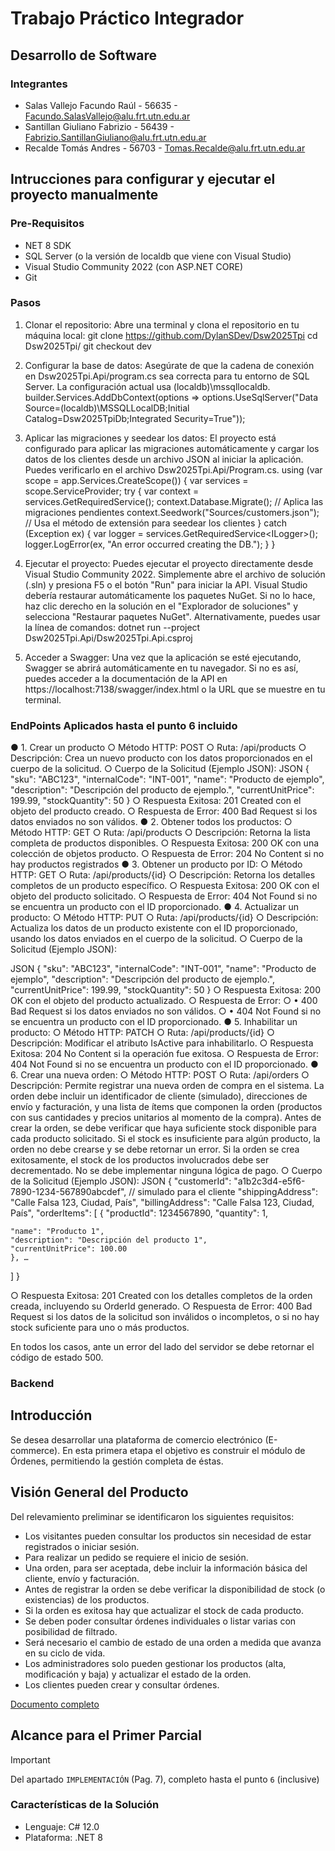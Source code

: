 # Trabajo Práctico Integrador
## Desarrollo de Software

### Integrantes
- Salas Vallejo Facundo Raúl - 56635 - Facundo.SalasVallejo@alu.frt.utn.edu.ar
- Santillan Giuliano Fabrizio - 56439 - Fabrizio.SantillanGiuliano@alu.frt.utn.edu.ar
- Recalde Tomás Andres - 56703 - Tomas.Recalde@alu.frt.utn.edu.ar

## Intrucciones para configurar y ejecutar el proyecto manualmente
### Pre-Requisitos
- NET 8 SDK
- SQL Server (o la versión de localdb que viene con Visual Studio)
- Visual Studio Community 2022 (con ASP.NET CORE)
- Git

### Pasos
1. Clonar el repositorio: Abre una terminal y clona el repositorio en tu máquina local:
git clone https://github.com/DylanSDev/Dsw2025Tpi
cd Dsw2025Tpi/
git checkout dev

2. Configurar la base de datos: Asegúrate de que la cadena de conexión en Dsw2025Tpi.Api/program.cs sea correcta para tu entorno de SQL Server. La configuración actual usa (localdb)\\mssqllocaldb.
builder.Services.AddDbContext<Dsw2025TpiContext>(options =>
    options.UseSqlServer("Data Source=(localdb)\\MSSQLLocalDB;Initial Catalog=Dsw2025TpiDb;Integrated Security=True"));

3. Aplicar las migraciones y seedear los datos: El proyecto está configurado para aplicar las migraciones automáticamente y cargar los datos de los clientes desde un archivo JSON al iniciar la aplicación. Puedes verificarlo en el archivo Dsw2025Tpi.Api/Program.cs.
using (var scope = app.Services.CreateScope())
{
    var services = scope.ServiceProvider;
    try
    {
        var context = services.GetRequiredService<Dsw2025TpiContext>();
        context.Database.Migrate(); // Aplica las migraciones pendientes
        context.Seedwork<Customer>("Sources/customers.json"); // Usa el método de extensión para seedear los clientes
    }
    catch (Exception ex)
    {
        var logger = services.GetRequiredService<ILogger<Program>>();
        logger.LogError(ex, "An error occurred creating the DB.");
    }
}

4. Ejecutar el proyecto: Puedes ejecutar el proyecto directamente desde Visual Studio Community 2022. Simplemente abre el archivo de solución (.sln) y presiona F5 o el botón "Run" para iniciar la API.
Visual Studio debería restaurar automáticamente los paquetes NuGet. Si no lo hace, haz clic derecho en la solución en el "Explorador de soluciones" y selecciona "Restaurar paquetes NuGet".
Alternativamente, puedes usar la línea de comandos:
dotnet run --project Dsw2025Tpi.Api/Dsw2025Tpi.Api.csproj

5. Acceder a Swagger: Una vez que la aplicación se esté ejecutando, Swagger se abrirá automáticamente en tu navegador. Si no es así, puedes acceder a la documentación de la API en 
https://localhost:7138/swagger/index.html o la URL que se muestre en tu terminal.


### EndPoints Aplicados hasta el punto 6 incluido
●	1. Crear un producto
○	Método HTTP: POST
○	Ruta: /api/products
○	Descripción: Crea un nuevo producto con los datos proporcionados en el cuerpo de la solicitud.
○	Cuerpo de la Solicitud (Ejemplo JSON):
JSON
{
 "sku": "ABC123",
 "internalCode": "INT-001",
 "name": "Producto de ejemplo",
 "description": "Descripción del producto de ejemplo.",
 "currentUnitPrice": 199.99,
 "stockQuantity": 50
}
○	Respuesta Exitosa: 201 Created con el objeto del producto creado.
○	Respuesta de Error: 400 Bad Request si los datos enviados no son válidos.
●	2. Obtener todos los productos:
○	Método HTTP: GET
○	Ruta: /api/products
○	Descripción: Retorna la lista completa de productos disponibles.
○	Respuesta Exitosa: 200 OK con una colección de objetos producto.
○	Respuesta de Error: 204 No Content si no hay productos registrados
●	3. Obtener un producto por ID:
○	Método HTTP: GET
○	Ruta: /api/products/{id}
○	Descripción: Retorna los detalles completos de un producto específico.
○	Respuesta Exitosa: 200 OK con el objeto del producto solicitado.
○	Respuesta de Error: 404 Not Found si no se encuentra un producto con el ID proporcionado.
●	4. Actualizar un producto:
○	Método HTTP: PUT
○	Ruta: /api/products/{id}
○	Descripción: Actualiza los datos de un producto existente con el ID proporcionado, usando los datos enviados en el cuerpo de la solicitud.
○	Cuerpo de la Solicitud (Ejemplo JSON):
 
JSON
{
 "sku": "ABC123",
 "internalCode": "INT-001",
 "name": "Producto de ejemplo",
 "description": "Descripción del producto de ejemplo.",
 "currentUnitPrice": 199.99,
 "stockQuantity": 50
}
○	Respuesta Exitosa: 200 OK con el objeto del producto actualizado.
○	Respuesta de Error:
○	•	400 Bad Request si los datos enviados no son válidos.
○	•	404	Not Found si no se encuentra un producto con el ID proporcionado.
●	5. Inhabilitar un producto:
○	Método HTTP: PATCH
○	Ruta: /api/products/{id}
○	Descripción: Modificar el atributo IsActive para inhabilitarlo.
○	Respuesta Exitosa: 204 No Content si la operación fue exitosa.
○	Respuesta de Error: 404 Not Found si no se encuentra un producto con el ID proporcionado.
●	6. Crear una nueva orden:
○	Método HTTP: POST
○	Ruta: /api/orders
○	Descripción: Permite registrar una nueva orden de compra en el sistema. La orden debe incluir un identificador de cliente (simulado), direcciones de envío y facturación, y una lista de ítems que componen la orden (productos con sus cantidades y precios unitarios al momento de la compra). Antes de crear la orden, se debe verificar que haya suficiente stock disponible para cada producto solicitado. Si el stock es insuficiente para algún producto, la orden no debe crearse y se debe retornar un error. Si la orden se crea exitosamente, el stock de los productos involucrados debe ser decrementado. No se debe implementar ninguna lógica de pago.
○	Cuerpo de la Solicitud (Ejemplo JSON):
JSON
{
 "customerId": "a1b2c3d4-e5f6-7890-1234-567890abcdef", // simulado para el cliente
 "shippingAddress": "Calle Falsa 123, Ciudad, País",
 "billingAddress": "Calle Falsa 123, Ciudad, País",
 "orderItems": [
	{
	"productId": 1234567890,
	"quantity": 1,
 
	"name": "Producto 1",
	"description": "Descripción del producto 1",
	"currentUnitPrice": 100.00
	}, …
  ]
 }

○	Respuesta Exitosa: 201 Created con los detalles completos de la orden creada, incluyendo su OrderId generado.
○	Respuesta de Error: 400 Bad Request si los datos de la solicitud son inválidos o incompletos, o si no hay stock suficiente para uno o más productos.

En todos los casos, ante un error del lado del servidor se debe retornar el código de estado 500.



### Backend

## Introducción
Se desea desarrollar una plataforma de comercio electrónico (E-commerce). 
En esta primera etapa el objetivo es construir el módulo de Órdenes, permitiendo la gestión completa de éstas.

## Visión General del Producto
Del relevamiento preliminar se identificaron los siguientes requisitos:
- Los visitantes pueden consultar los productos sin necesidad de estar registrados o iniciar sesión.
- Para realizar un pedido se requiere el inicio de sesión.
- Una orden, para ser aceptada, debe incluir la información básica del cliente, envío y facturación.
- Antes de registrar la orden se debe verificar la disponibilidad de stock (o existencias) de los productos.
- Si la orden es exitosa hay que actualizar el stock de cada producto.
- Se deben poder consultar órdenes individuales o listar varias con posibilidad de filtrado.
- Será necesario el cambio de estado de una orden a medida que avanza en su ciclo de vida.
- Los administradores solo pueden gestionar los productos (alta, modificación y baja) y actualizar el estado de la orden.
- Los clientes pueden crear y consultar órdenes.

[Documento completo](https://frtutneduar.sharepoint.com/:b:/s/DSW2025/ETueAd4rTe1Gilj_Yfi64RYB5oz9s2dOamxKSfMFPREbiA?e=azZcwg) 

## Alcance para el Primer Parcial
> [!IMPORTANT]
> Del apartado `IMPLEMENTACIÓN` (Pag. 7), completo hasta el punto `6` (inclusive)


### Características de la Solución

- Lenguaje: C# 12.0
- Plataforma: .NET 8
